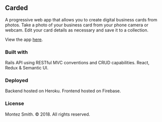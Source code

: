 
<h2>Carded</h2>
A progressive web app that allows you to create digital business cards from photos. Take a photo of your business card from your phone camera or webcam. Edit your card details as necessary and save it to a collection.

View the app <a href="https://carded-v3.firebaseapp.com">here</a>.

<h3>Built with</h3>
Rails API using RESTful MVC conventions and CRUD capabilities.
React, Redux & Semantic UI.

<h3>Deployed</h3>
Backend hosted on Heroku.
Frontend hosted on Firebase.

<h3>License</h3>

Montez Smith. &copy; 2018. All rights reserved.
